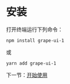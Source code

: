 # 安装

打开终端运行下列命令：

```
npm install grape-ui-1
```

或

```
yarn add grape-ui-1
```

下一节：[开始使用](#/doc/get-started)